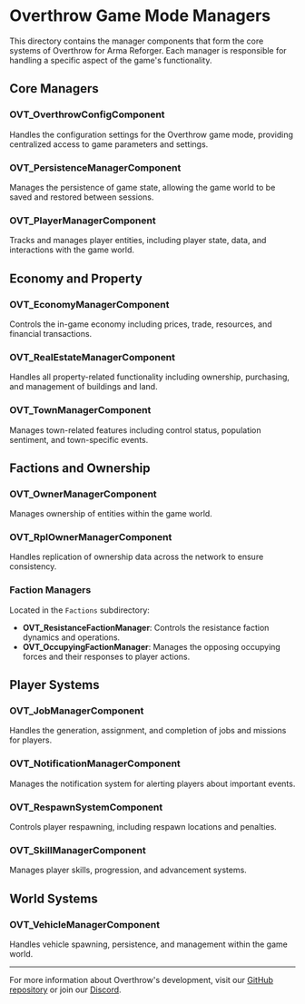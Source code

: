 # Overthrow Game Mode Managers

This directory contains the manager components that form the core systems of Overthrow for Arma Reforger. Each manager is responsible for handling a specific aspect of the game's functionality.

## Core Managers

### OVT_OverthrowConfigComponent
Handles the configuration settings for the Overthrow game mode, providing centralized access to game parameters and settings.

### OVT_PersistenceManagerComponent
Manages the persistence of game state, allowing the game world to be saved and restored between sessions.

### OVT_PlayerManagerComponent
Tracks and manages player entities, including player state, data, and interactions with the game world.

## Economy and Property

### OVT_EconomyManagerComponent
Controls the in-game economy including prices, trade, resources, and financial transactions.

### OVT_RealEstateManagerComponent
Handles all property-related functionality including ownership, purchasing, and management of buildings and land.

### OVT_TownManagerComponent
Manages town-related features including control status, population sentiment, and town-specific events.

## Factions and Ownership

### OVT_OwnerManagerComponent
Manages ownership of entities within the game world.

### OVT_RplOwnerManagerComponent
Handles replication of ownership data across the network to ensure consistency.

### Faction Managers
Located in the `Factions` subdirectory:

- **OVT_ResistanceFactionManager**: Controls the resistance faction dynamics and operations.
- **OVT_OccupyingFactionManager**: Manages the opposing occupying forces and their responses to player actions.

## Player Systems

### OVT_JobManagerComponent
Handles the generation, assignment, and completion of jobs and missions for players.

### OVT_NotificationManagerComponent
Manages the notification system for alerting players about important events.

### OVT_RespawnSystemComponent
Controls player respawning, including respawn locations and penalties.

### OVT_SkillManagerComponent
Manages player skills, progression, and advancement systems.

## World Systems

### OVT_VehicleManagerComponent
Handles vehicle spawning, persistence, and management within the game world.

---

For more information about Overthrow's development, visit our [GitHub repository](https://github.com/ArmaOverthrow/Overthrow.Arma4) or join our [Discord](https://discord.gg/j6CvmFfZ95). 